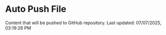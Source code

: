 # Auto Push File

Content that will be pushed to GitHub repository.
Last updated: 07/07/2025, 03:19:26 PM